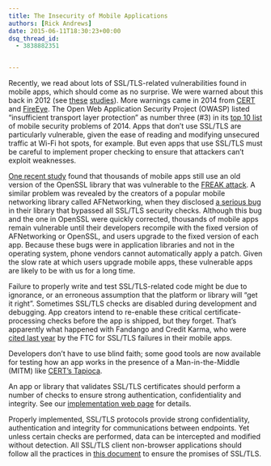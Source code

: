 ```yaml
---
title: The Insecurity of Mobile Applications
authors: [Rick Andrews]
date: 2015-06-11T18:30:23+00:00
dsq_thread_id:
  - 3838882351


---
```

Recently, we read about lots of SSL/TLS-related vulnerabilities found in mobile apps, which should come as no surprise. We were warned about this back in 2012 (see [these][1] [studies][2]). More warnings came in 2014 from [CERT][3] and [FireEye][4]. The Open Web Application Security Project (OWASP) listed “insufficient transport layer protection” as number three (#3) in its [top 10 list][5] of mobile security problems of 2014. Apps that don’t use SSL/TLS are particularly vulnerable, given the ease of reading and modifying unsecured traffic at Wi-Fi hot spots, for example. But even apps that use SSL/TLS must be careful to implement proper checking to ensure that attackers can’t exploit weaknesses.

[One recent study][6] found that thousands of mobile apps still use an old version of the OpenSSL library that was vulnerable to the [FREAK attack][7]. A similar problem was revealed by the creators of a popular mobile networking library called AFNetworking, when they disclosed [a serious bug][8] in their library that bypassed all SSL/TLS security checks. Although this bug and the one in OpenSSL were quickly corrected, thousands of mobile apps remain vulnerable until their developers recompile with the fixed version of AFNetworking or OpenSSL, and users upgrade to the fixed version of each app. Because these bugs were in application libraries and not in the operating system, phone vendors cannot automatically apply a patch. Given the slow rate at which users upgrade mobile apps, these vulnerable apps are likely to be with us for a long time.

Failure to properly write and test SSL/TLS-related code might be due to ignorance, or an erroneous assumption that the platform or library will “get it right”. Sometimes SSL/TLS checks are disabled during development and debugging. App creators intend to re-enable these critical certificate-processing checks before the app is shipped, but they forget. That’s apparently what happened with Fandango and Credit Karma, who were [cited last year][9] by the FTC for SSL/TLS failures in their mobile apps.

Developers don’t have to use blind faith; some good tools are now available for testing how an app works in the presence of a Man-in-the-Middle (MITM) like [CERT’s Tapioca][10].

An app or library that validates SSL/TLS certificates should perform a number of checks to ensure strong authentication, confidentiality and integrity. See our [implementation web page][11] for details.

Properly implemented, SSL/TLS protocols provide strong confidentiality, authentication and integrity for communications between endpoints. Yet unless certain checks are performed, data can be intercepted and modified without detection. All SSL/TLS client non-browser applications should follow all the practices in [this document][11] to ensure the promises of SSL/TLS.

 [1]: http://www2.dcsec.uni-hannover.de/files/android/p50-fahl.pdf
 [2]: http://www.cs.utexas.edu/~shmat/shmat_ccs12.pdf
 [3]: http://www.kb.cert.org/vuls/id/582497
 [4]: https://www.fireeye.com/blog/threat-research/2014/08/ssl-vulnerabilities-who-listens-when-android-applications-talk.html
 [5]: https://www.owasp.org/index.php/Projects/OWASP_Mobile_Security_Project_-_Top_Ten_Mobile_Risks
 [6]: http://www.cnet.com/news/more-than-1200-android-apps-still-vulnerable-to-freak/#!
 [7]: https://en.wikipedia.org/wiki/FREAK
 [8]: https://threatpost.com/ios-os-x-library-afnetwork-patches-mitm-vulnerability/111870
 [9]: https://www.ftc.gov/news-events/press-releases/2014/03/fandango-credit-karma-settle-ftc-charges-they-deceived-consumers
 [10]: http://cert.org/blogs/certcc/post.cfm?EntryID=204
 [11]: /uploads/2015/06/SSL-TLS-Chain-Validation-2015-06-10.pdf